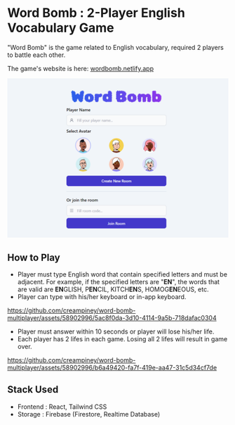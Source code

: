 # Word Bomb : 2-Player English Vocabulary Game

"Word Bomb" is the game related to English vocabulary, required 2 players to battle each other. 

The game's website is here: [wordbomb.netlify.app](wordbomb.netlify.app)

![Game Lobby](/mdasset/lobby.png)

## How to Play

- Player must type English word that contain specified letters and must be adjacent. For example, if the specified letters are "**EN**", the words that are valid are **EN**GLISH, P**EN**CIL, KITCH**EN**S, HOMOG**EN**EOUS, etc.
- Player can type with his/her keyboard or in-app keyboard.

https://github.com/creampiney/word-bomb-multiplayer/assets/58902996/5ac8f0da-3d10-4114-9a5b-718dafac0304

- Player must answer within 10 seconds or player will lose his/her life.
- Each player has 2 lifes in each game. Losing all 2 lifes will result in game over.

https://github.com/creampiney/word-bomb-multiplayer/assets/58902996/b6a49420-fa7f-419e-aa47-31c5d34cf7de

## Stack Used

- Frontend : React, Tailwind CSS
- Storage : Firebase (Firestore, Realtime Database)
